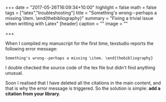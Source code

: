 +++
date = "2017-05-26T16:09:34+10:00"
highlight = false
math = false
tags = ["latex","troubleshooting"]
title = "Something's wrong--perhaps a missing \\item. \\end{thebibliography}"
summary = "Fixing a trivial issue when writting with Latex"
[header]
  caption = ""
  image = ""

+++


When I compiled my manuscript for the first time, texstudio reports the following error message:

    Something's wrong--perhaps a missing \item. \end{thebibliography} 

I double checked the source code of the tex file but didn't find anything unusual.

Soon I realised that I have deleted all the citations in the main content, and that is why the error message is triggered. So the solution is simple: **add a citation from your library**.

